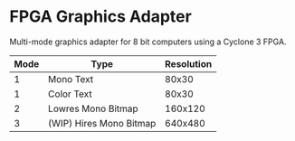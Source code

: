 # FPGA Graphics Adapter

Multi-mode graphics adapter for 8 bit computers using a Cyclone 3 FPGA.

| Mode | Type | Resolution |
| ------ | ------ | ------ |
| 1 | Mono Text | 80x30 |
| 1 | Color Text | 80x30 |
| 2 | Lowres Mono Bitmap | 160x120 |
| 3 | (WIP) Hires Mono Bitmap | 640x480 |
